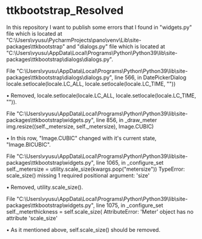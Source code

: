 # ttkbootstrap_Resolved
In this repository I want to publish some errors that I found in "widgets.py" file which is located at "C:\Users\vyusu\PycharmProjects\pano\venv\Lib\site-packages\ttkbootstrap" and "dialogs.py" file which is located at "C:\Users\vyusu\AppData\Local\Programs\Python\Python39\lib\site-packages\ttkbootstrap\dialogs\dialogs.py".



File "C:\Users\vyusu\AppData\Local\Programs\Python\Python39\lib\site-packages\ttkbootstrap\dialogs\dialogs.py", line 566, in DatePickerDialog
    locale.setlocale(locale.LC_ALL, locale.setlocale(locale.LC_TIME, ""))

• Removed, locale.setlocale(locale.LC_ALL, locale.setlocale(locale.LC_TIME, "")).


 File "C:\Users\vyusu\AppData\Local\Programs\Python\Python39\lib\site-packages\ttkbootstrap\widgets.py", line 856, in _draw_meter
    img.resize((self._metersize, self._metersize), Image.CUBIC)

• In this row, "Image.CUBIC" changed with it's current state, "Image.BICUBIC".


 File "C:\Users\vyusu\AppData\Local\Programs\Python\Python39\lib\site-packages\ttkbootstrap\widgets.py", line 1065, in _configure_set
    self._metersize = utility.scale_size(kwargs.pop("metersize"))
TypeError: scale_size() missing 1 required positional argument: 'size'

• Removed, utility.scale_size().


File "C:\Users\vyusu\AppData\Local\Programs\Python\Python39\lib\site-packages\ttkbootstrap\widgets.py", line 1075, in _configure_set
    self._meterthickness = self.scale_size(
AttributeError: 'Meter' object has no attribute 'scale_size'

• As it mentioned above, self.scale_size() should be removed.
